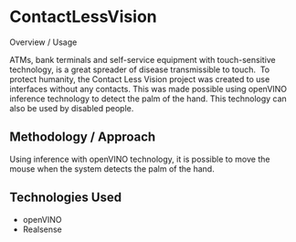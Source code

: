 # ContactLessVision
Overview / Usage

ATMs, bank terminals and self-service equipment with touch-sensitive technology, is a great spreader of disease transmissible to touch.
​
To protect humanity, the Contact Less Vision project was created to use interfaces without any contacts. This was made possible using openVINO inference technology to detect the palm of the hand. This technology can also be used by disabled people.

## Methodology / Approach

Using inference with openVINO technology, it is possible to move the mouse when the system detects the palm of the hand.

## Technologies Used
- openVINO
- Realsense
